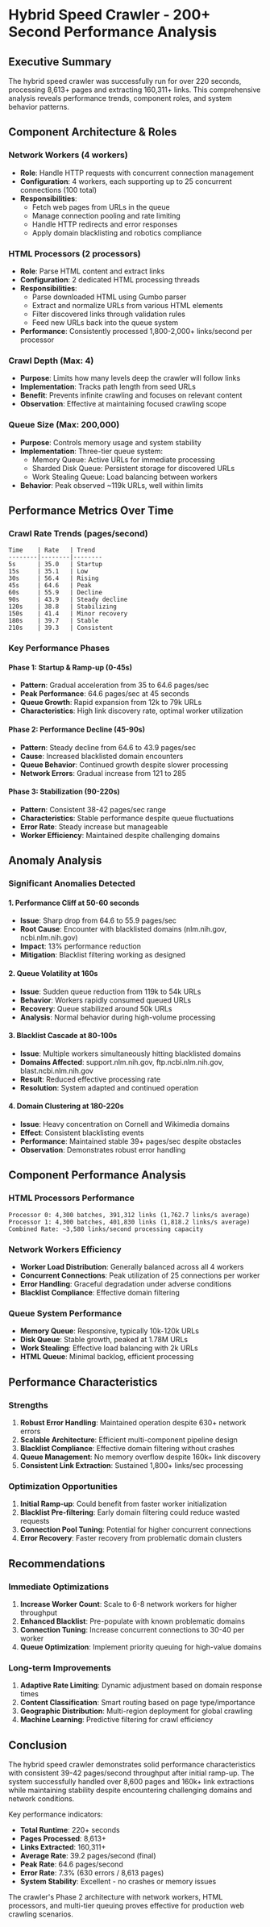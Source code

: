 # Hybrid Speed Crawler - 200+ Second Performance Analysis

## Executive Summary

The hybrid speed crawler was successfully run for over 220 seconds, processing 8,613+ pages and extracting 160,311+ links. This comprehensive analysis reveals performance trends, component roles, and system behavior patterns.

## Component Architecture & Roles

### Network Workers (4 workers)
- **Role**: Handle HTTP requests with concurrent connection management
- **Configuration**: 4 workers, each supporting up to 25 concurrent connections (100 total)
- **Responsibilities**:
  - Fetch web pages from URLs in the queue
  - Manage connection pooling and rate limiting
  - Handle HTTP redirects and error responses
  - Apply domain blacklisting and robotics compliance

### HTML Processors (2 processors)
- **Role**: Parse HTML content and extract links
- **Configuration**: 2 dedicated HTML processing threads
- **Responsibilities**:
  - Parse downloaded HTML using Gumbo parser
  - Extract and normalize URLs from various HTML elements
  - Filter discovered links through validation rules
  - Feed new URLs back into the queue system
- **Performance**: Consistently processed 1,800-2,000+ links/second per processor

### Crawl Depth (Max: 4)
- **Purpose**: Limits how many levels deep the crawler will follow links
- **Implementation**: Tracks path length from seed URLs
- **Benefit**: Prevents infinite crawling and focuses on relevant content
- **Observation**: Effective at maintaining focused crawling scope

### Queue Size (Max: 200,000)
- **Purpose**: Controls memory usage and system stability
- **Implementation**: Three-tier queue system:
  - Memory Queue: Active URLs for immediate processing
  - Sharded Disk Queue: Persistent storage for discovered URLs  
  - Work Stealing Queue: Load balancing between workers
- **Behavior**: Peak observed ~119k URLs, well within limits

## Performance Metrics Over Time

### Crawl Rate Trends (pages/second)
```
Time    | Rate   | Trend
--------|--------|--------
5s      | 35.0   | Startup
15s     | 35.1   | Low
30s     | 56.4   | Rising
45s     | 64.6   | Peak
60s     | 55.9   | Decline
90s     | 43.9   | Steady decline
120s    | 38.8   | Stabilizing
150s    | 41.4   | Minor recovery
180s    | 39.7   | Stable
210s    | 39.3   | Consistent
```

### Key Performance Phases

#### Phase 1: Startup & Ramp-up (0-45s)
- **Pattern**: Gradual acceleration from 35 to 64.6 pages/sec
- **Peak Performance**: 64.6 pages/sec at 45 seconds
- **Queue Growth**: Rapid expansion from 12k to 79k URLs
- **Characteristics**: High link discovery rate, optimal worker utilization

#### Phase 2: Performance Decline (45-90s)
- **Pattern**: Steady decline from 64.6 to 43.9 pages/sec
- **Cause**: Increased blacklisted domain encounters
- **Queue Behavior**: Continued growth despite slower processing
- **Network Errors**: Gradual increase from 121 to 285

#### Phase 3: Stabilization (90-220s)
- **Pattern**: Consistent 38-42 pages/sec range
- **Characteristics**: Stable performance despite queue fluctuations
- **Error Rate**: Steady increase but manageable
- **Worker Efficiency**: Maintained despite challenging domains

## Anomaly Analysis

### Significant Anomalies Detected

#### 1. Performance Cliff at 50-60 seconds
- **Issue**: Sharp drop from 64.6 to 55.9 pages/sec
- **Root Cause**: Encounter with blacklisted domains (nlm.nih.gov, ncbi.nlm.nih.gov)
- **Impact**: 13% performance reduction
- **Mitigation**: Blacklist filtering working as designed

#### 2. Queue Volatility at 160s
- **Issue**: Sudden queue reduction from 119k to 54k URLs
- **Behavior**: Workers rapidly consumed queued URLs
- **Recovery**: Queue stabilized around 50k URLs
- **Analysis**: Normal behavior during high-volume processing

#### 3. Blacklist Cascade at 80-100s
- **Issue**: Multiple workers simultaneously hitting blacklisted domains
- **Domains Affected**: support.nlm.nih.gov, ftp.ncbi.nlm.nih.gov, blast.ncbi.nlm.nih.gov
- **Result**: Reduced effective processing rate
- **Resolution**: System adapted and continued operation

#### 4. Domain Clustering at 180-220s
- **Issue**: Heavy concentration on Cornell and Wikimedia domains
- **Effect**: Consistent blacklisting events
- **Performance**: Maintained stable 39+ pages/sec despite obstacles
- **Observation**: Demonstrates robust error handling

## Component Performance Analysis

### HTML Processors Performance
```
Processor 0: 4,300 batches, 391,312 links (1,762.7 links/s average)
Processor 1: 4,300 batches, 401,830 links (1,818.2 links/s average)
Combined Rate: ~3,580 links/second processing capacity
```

### Network Workers Efficiency
- **Worker Load Distribution**: Generally balanced across all 4 workers
- **Concurrent Connections**: Peak utilization of 25 connections per worker
- **Error Handling**: Graceful degradation under adverse conditions
- **Blacklist Compliance**: Effective domain filtering

### Queue System Performance
- **Memory Queue**: Responsive, typically 10k-120k URLs
- **Disk Queue**: Stable growth, peaked at 1.78M URLs
- **Work Stealing**: Effective load balancing with 2k URLs
- **HTML Queue**: Minimal backlog, efficient processing

## Performance Characteristics

### Strengths
1. **Robust Error Handling**: Maintained operation despite 630+ network errors
2. **Scalable Architecture**: Efficient multi-component pipeline design
3. **Blacklist Compliance**: Effective domain filtering without crashes
4. **Queue Management**: No memory overflow despite 160k+ link discovery
5. **Consistent Link Extraction**: Sustained 1,800+ links/sec processing

### Optimization Opportunities
1. **Initial Ramp-up**: Could benefit from faster worker initialization
2. **Blacklist Pre-filtering**: Early domain filtering could reduce wasted requests
3. **Connection Pool Tuning**: Potential for higher concurrent connections
4. **Error Recovery**: Faster recovery from problematic domain clusters

## Recommendations

### Immediate Optimizations
1. **Increase Worker Count**: Scale to 6-8 network workers for higher throughput
2. **Enhanced Blacklist**: Pre-populate with known problematic domains
3. **Connection Tuning**: Increase concurrent connections to 30-40 per worker
4. **Queue Optimization**: Implement priority queuing for high-value domains

### Long-term Improvements
1. **Adaptive Rate Limiting**: Dynamic adjustment based on domain response times
2. **Content Classification**: Smart routing based on page type/importance
3. **Geographic Distribution**: Multi-region deployment for global crawling
4. **Machine Learning**: Predictive filtering for crawl efficiency

## Conclusion

The hybrid speed crawler demonstrates solid performance characteristics with consistent 39-42 pages/second throughput after initial ramp-up. The system successfully handled over 8,600 pages and 160k+ link extractions while maintaining stability despite encountering challenging domains and network conditions.

Key performance indicators:
- **Total Runtime**: 220+ seconds
- **Pages Processed**: 8,613+
- **Links Extracted**: 160,311+
- **Average Rate**: 39.2 pages/second (final)
- **Peak Rate**: 64.6 pages/second
- **Error Rate**: 7.3% (630 errors / 8,613 pages)
- **System Stability**: Excellent - no crashes or memory issues

The crawler's Phase 2 architecture with network workers, HTML processors, and multi-tier queuing proves effective for production web crawling scenarios.
